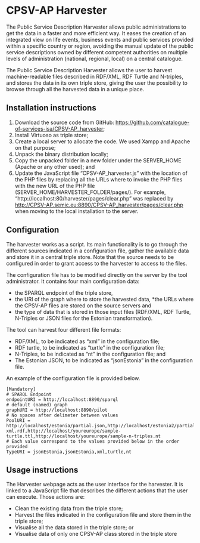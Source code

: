 # CPSV-AP Harvester

The Public Service Description Harvester allows public administrations to get the data in a faster and more efficient way. It eases the creation of an integrated view on life events, business events and public services provided within a specific country or region, avoiding the manual update of the public service descriptions owned by different competent authorities on multiple levels of administration (national, regional, local) on a central catalogue.

The Public Service Description Harvester allows the user to harvest machine-readable files described in RDF/XML, RDF Turtle and N-triples, and stores the data in its own triple store, giving the user the possibility to browse through all the harvested data in a unique place.

## Installation instructions <a name="installation"></a>

1.	Download the source code from GitHub: 
https://github.com/catalogue-of-services-isa/CPSV-AP_harvester;
2.	Install Virtuoso as triple store;
3.	Create a local server to allocate the code. We used Xampp and Apache on that purpose;
4.	Unpack the binary distribution locally;
5.	Copy the unpacked folder in a new folder under the SERVER_HOME (Apache or any other used); and
6.	Update the JavaScript file “CPSV-AP_harvester.js” with the location of the PHP files by replacing all the URLs where to invoke the PHP files with the new URL of the PHP file (SERVER_HOME/HARVESTER_FOLDER/pages/). For example, “http://localhost:80/harvester/pages/clear.php” was replaced by http://CPSV-AP.semic.eu:8890/CPSV-AP_harvester/pages/clear.php when moving to the local installation to the server.


## Configuration <a name="configuration"></a>

The harvester works as a script. Its main functionality is to go through the different sources indicated in a configuration file, gather the available data and store it in a central triple store. Note that the source needs to be configured in order to grant access to the harvester to access to the files.

The configuration file has to be modified directly on the server by the tool administrator. It contains four main configuration data:
* the SPARQL endpoint of the triple store, 
* the URI of the graph where to store the harvested data,
*the URLs where the CPSV-AP files are stored on the source servers and 
* the type of data that is stored in those input files (RDF/XML, RDF Turtle, N-Triples or JSON files for the Estonian transformation). 

The tool can harvest four different file formats:
*	RDF/XML, to be indicated as “xml” in the configuration file;
*	RDF turtle, to be indicated as “turtle” in the configuration file;
*	N-Triples, to be indicated as “nt” in the configuration file; and
*	The Estonian JSON, to be indicated as “jsonEstonia” in the configuration file.

An example of the configuration file is provided below.

    [Mandatory]
    # SPARQL Endpoint
    endpointURI = http://localhost:8890/sparql
    # default (named) graph
    graphURI = http://localhost:8890/pilot
    # No spaces after delimeter between values
    PoolURI = http://localhost/estonia/partial.json,http://localhost/estonia2/partial.json,http://localhost/youreurope/sample-    xml.rdf,http://localhost/youreurope/sample-turtle.ttl,http://localhost/youreurope/sample-n-triples.nt
    # Each value correspond to the values provided below in the order provided
    TypeURI = jsonEstonia,jsonEstonia,xml,turtle,nt

## Usage instructions <a name="usageInstructions"></a>

The Harvester webpage acts as the user interface for the harvester. It is linked to a JavaScript file that describes the different actions that the user can execute. Those actions are:
*	Clean the existing data from the triple store;
*	Harvest the files indicated in the configuration file and store them in the triple store;
*	Visualise all the data stored in the triple store; or 
*	Visualise data of only one CPSV-AP class stored in the triple store
